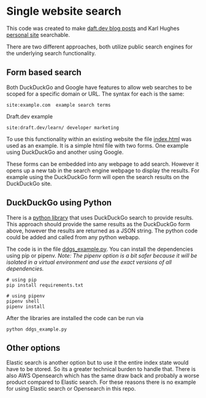 # Single website search
This code was created to make [daft.dev blog posts](https://draft.dev/learn/)
and Karl Hughes
[personal site](https://www.karllhughes.com/)
searchable.

There are two different approaches, both utilize public search
engines for the underlying search functionality.

## Form based search
Both DuckDuckGo and Google have features to allow web searches
to be scoped for a specific domain or URL. The syntax for each
is the same:
```
site:example.com  example search terms
```
Draft.dev example
```
site:draft.dev/learn/ developer marketing
```

To use this functionality within an existing website
the file [index.html](index.html) was used as an example. It is a 
simple html file with two forms. One example using DuckDuckGo and 
another using Google. 

These forms can be embedded into any webpage to add search. However
it opens up a new tab in the search engine webpage to display the results.
For example using the DuckDuckGo form will open the search results
on the DuckDuckGo site. 

## DuckDuckGo using Python 
There is a [python library](https://pypi.org/project/duckduckgo-search/) 
that uses DuckDuckGo search to provide results. This approach should provide
the same results as the DuckDuckGo form above, however the results are returned
as a JSON string. The python code could be added and called from any python webapp.

The code is in the file [ddgs_example.py](ddgs_example.py).
You can install the dependencies using pip or pipenv. 
*Note: The pipenv option is a bit safer
because it will be isolated in a virtual environment and use the exact versions of all dependencies.*
```
# using pip
pip install requirements.txt

# using pipenv 
pipenv shell
pipenv install

```
After the libraries are installed the code can be run via
```
python ddgs_example.py
```

## Other options
Elastic search is another option but to use it the entire index state would
have to be stored. So its a greater technical burden to handle that. 
There is also AWS Opensearch which has the same draw back and probably a worse
product compared to Elastic search. For these reasons there is no example for
using Elastic search or Opensearch in this repo.

